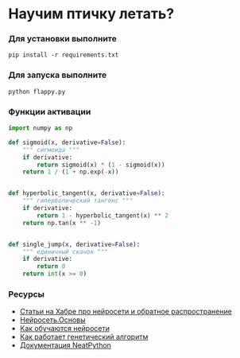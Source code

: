 # Научим птичку летать?

### Для установки выполните
```shell
pip install -r requirements.txt
```

### Для запуска выполните
```shell
python flappy.py
```

### Функции активации
```python
import numpy as np

def sigmoid(x, derivative=False):
    """ сигмоида """
    if derivative:
        return sigmoid(x) * (1 - sigmoid(x))
    return 1 / (1 + np.exp(-x))


def hyperbolic_tangent(x, derivative=False):
    """ гиперболический тангенс """
    if derivative:
        return 1 - hyperbolic_tangent(x) ** 2
    return np.tan(x ** -1)


def single_jump(x, derivative=False):
    """ единичный скачок """
    if derivative:
        return 0
    return int(x >= 0)
```

### Ресурсы
- [Статьи на Хабре про нейросети и обратное распространение](https://habr.com/ru/users/Arnis71/)
- [Нейросеть.Основы](https://www.youtube.com/watch?v=kxXHYCVrnxk&ab_channel=MyGap)
- [Как обучаются нейросети](https://www.youtube.com/watch?v=c89HzsRI0Sg&ab_channel=MyGap)
- [Как работает генетический алгоритм](https://habr.com/ru/post/498914/)
- [Документация NeatPython](https://neat-python.readthedocs.io/en/latest/)
